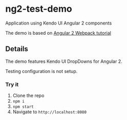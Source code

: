 # ng2-test-demo

Application using Kendo UI Angular 2 components

The demo is based on [Angular 2 Webpack tutorial](https://angular.io/docs/ts/latest/guide/webpack.html)

## Details

The demo features Kendo UI DropDowns for Angular 2.

Testing configuration is not setup.

### Try it

1. Clone the repo
2. `npm i`
3. `npm start`
4. Navigate to `http://localhost:8080`
